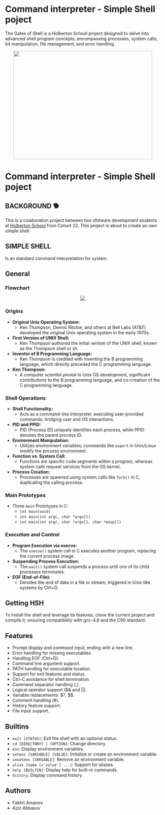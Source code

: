 <h1> Command interpreter - Simple Shell poject</h1></p>

The Gates of Shell is a Holberton School project designed to delve into advanced shell program concepts, encompassing processes, system calls, bit manipulation, file management, and error handling.
<p align="center">
<img src="https://encrypted-tbn0.gstatic.com/images?q=tbn%3AANd9GcTLtL_ToHLEo_BWFxD-yf32Ux3zfsH_NPc8Qw&usqp=CAU" width="450" height="350">
<h1> Command interpreter - Simple Shell poject</h1></p>

## BACKGROUND 🐕
This is a colaboration project between two sfotware development students at [Holberton School](https://www.holbertonschool.com/) from Cohort 22, This project is about to create an own simple shell

## SIMPLE SHELL
Is an standard command interpretation for system.

## General
### Flowchart
<p align="center"><img src="https://github.com/zabitaguliyeva/holbertonschool-simple_shell/blob/master/Shell%20flowchart.jpg"></p>

### Origins

- **Original Unix Operating System:**
  - Ken Thompson, Dennis Ritchie, and others at Bell Labs (AT&T) developed the original Unix operating system in the early 1970s.
- **First Version of UNIX Shell:**
  - Ken Thompson authored the initial version of the UNIX shell, known as the Thompson shell or sh.
- **Inventor of B Programming Language:**
  - Ken Thompson is credited with inventing the B programming language, which directly preceded the C programming language.
- **Ken Thompson:**
  - A computer scientist pivotal in Unix OS development, significant contributions to the B programming language, and co-creation of the C programming language.

### Shell Operations

- **Shell Functionality:**
  - Acts as a command-line interpreter, executing user-provided commands, bridging user and OS interactions.
- **PID and PPID:**
  - PID (Process ID) uniquely identifies each process, while PPID denotes the parent process ID.
- **Environment Manipulation:**
  - Utilizes environment variables; commands like `export` in Unix/Linux modify the process environment.
- **Function vs. System Call:**
  - Functions are specific code segments within a program, whereas system calls request services from the OS kernel.
- **Process Creation:**
  - Processes are spawned using system calls like `fork()` in C, duplicating the calling process.

### Main Prototypes

- Three `main` Prototypes in C:
  - `int main(void)`
  - `int main(int argc, char *argv[])`
  - `int main(int argc, char *argv[], char *envp[])`

### Execution and Control

- **Program Execution via execve:**
  - The `execve()` system call in C executes another program, replacing the current process image.
- **Suspending Process Execution:**
  - The `wait()` system call suspends a process until one of its child processes terminates.
- **EOF (End-of-File):**
  - Denotes the end of data in a file or stream, triggered in Unix-like systems by Ctrl+D.

## Getting HSH

To install the shell and leverage its features, clone the current project and compile it, ensuring compatibility with gcc-4.8 and the C90 standard.

## Features

- Prompt display and command input, ending with a new line.
- Error handling for missing executables.
- Handling EOF (Ctrl+D).
- Command line argument support.
- PATH handling for executable location.
- Support for exit features and status.
- Ctrl-C avoidance for shell termination.
- Command separator handling (;).
- Logical operator support (&& and ||).
- Variable replacements: $?, $$.
- Comment handling (#).
- History feature support.
- File input support.

## Builtins

- `exit [STATUS]`: Exit the shell with an optional status.
- `cd [DIRECTORY] | [OPTION]`: Change directory.
- `env`: Display environment variables.
- `setenv [VARIABLE] [VALUE]`: Initialize or create an environment variable.
- `unsetenv [VARIABLE]`: Remove an environment variable.
- `alias [name [='value'] ...]`: Support for aliases.
- `help [BUILTIN]`: Display help for built-in commands.
- `history`: Display command history.

## Authors

- Fakhri Amanov
- Aziz Abbasov

